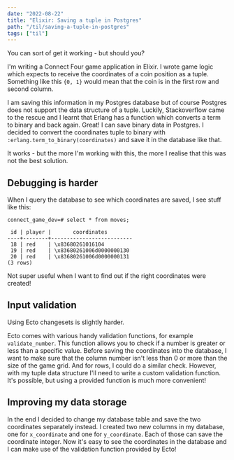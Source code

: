 ```yaml
---
date: "2022-08-22"
title: "Elixir: Saving a tuple in Postgres"
path: "/til/saving-a-tuple-in-postgres"
tags: ["til"]
---
```


You can sort of get it working - but should you?

I'm writing a Connect Four game application in Elixir.
I wrote game logic which expects to receive the coordinates of a coin position as a tuple.
Something like this `{0, 1}` would mean that the coin is in the first row and second column.

I am saving this information in my Postgres database but of course Postgres does not support the data structure of a tuple.
Luckily, Stackoverflow came to the rescue and I learnt that Erlang has a function which converts a term to binary and back again.
Great!
I can save binary data in Postgres.
I decided to convert the coordinates tuple to binary with `:erlang.term_to_binary(coordinates)` and save it in the database like that.

It works - but the more I'm working with this, the more I realise that this was not the best solution.

## Debugging is harder

When I query the database to see which coordinates are saved, I see stuff like this:

```
connect_game_dev=# select * from moves;

 id | player |       coordinates        
----+--------+--------------------------
 18 | red    | \x83680261016104         
 19 | red    | \x83680261006d0000000130 
 20 | red    | \x83680261006d0000000131 
(3 rows)
```

Not super useful when I want to find out if the right coordinates were created!

## Input validation

Using Ecto changesets is slightly harder.

Ecto comes with various handy validation functions, for example `validate_number`.
This function allows you to check if a number is greater or less than a specific value.
Before saving the coordinates into the database, I want to make sure that the column number isn't less than 0 or more than the size of the game grid.
And for rows, I could do a similar check.
However, with my tuple data structure I'll need to write a custom validation function.
It's possible, but using a provided function is much more convenient!

## Improving my data storage

In the end I decided to change my database table and save the two coordinates separately instead.
I created two new columns in my database, one for `x_coordinate` and one for `y_coordinate`.
Each of those can save the coordinate integer.
Now it's easy to see the coordinates in the database and I can make use of the validation function provided by Ecto!
